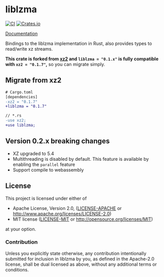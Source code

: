 # liblzma

[![CI](https://github.com/Portable-Network-Archive/liblzma-rs/actions/workflows/main.yml/badge.svg)](https://github.com/Portable-Network-Archive/liblzma-rs/actions/workflows/main.yml)
[![Crates.io][crates-badge]][crates-url]

[crates-badge]: https://img.shields.io/crates/v/liblzma.svg
[crates-url]: https://crates.io/crates/liblzma

[Documentation](https://docs.rs/liblzma)

Bindings to the liblzma implementation in Rust, also provides types to
read/write xz streams.

**This crate is forked from [xz2](https://crates.io/crates/xz2) and `liblzma = "0.1.x"` is fully compatible with `xz2 = "0.1.7"`,**
so you can migrate simply.

## Migrate from xz2

```diff
# Cargo.toml
[dependencies]
-xz2 = "0.1.7"
+liblzma = "0.1.7"
```

```diff
// *.rs
-use xz2;
+use liblzma;
```

## Version 0.2.x breaking changes

- XZ upgraded to 5.4
- Multithreading is disabled by default.
  This feature is available by enabling the `parallel` feature
- Support compile to webassembly

## License

This project is licensed under either of

 * Apache License, Version 2.0, ([LICENSE-APACHE](LICENSE-APACHE) or
   http://www.apache.org/licenses/LICENSE-2.0)
 * MIT license ([LICENSE-MIT](LICENSE-MIT) or
   http://opensource.org/licenses/MIT)

at your option.

### Contribution

Unless you explicitly state otherwise, any contribution intentionally submitted
for inclusion in liblzma by you, as defined in the Apache-2.0 license, shall be
dual licensed as above, without any additional terms or conditions.
